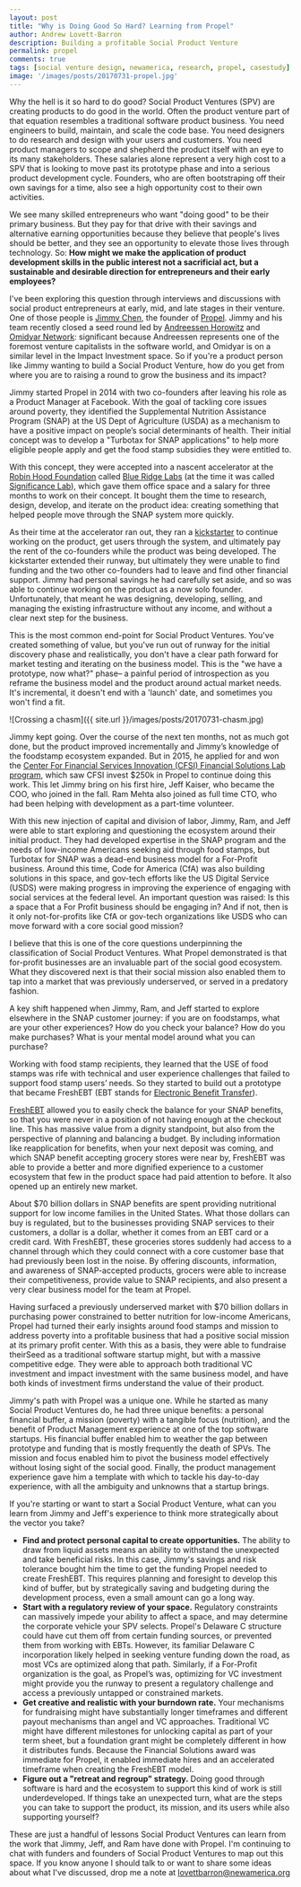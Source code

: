 ```yaml
---
layout: post
title: "Why is Doing Good So Hard? Learning from Propel"
author: Andrew Lovett-Barron
description: Building a profitable Social Product Venture
permalink: propel
comments: true
tags: [social venture design, newamerica, research, propel, casestudy]
image: '/images/posts/20170731-propel.jpg'
---
```


Why the hell is it so hard to do good? Social Product Ventures (SPV) are creating products to do good in the world. Often the product venture part of that equation resembles a traditional software product business. You need engineers to build, maintain, and scale the code base. You need designers to do research and design with your users and customers. You need product managers to scope and shepherd the product itself with an eye to its many stakeholders. These salaries alone represent a very high cost to a SPV that is looking to move past its prototype phase and into a serious product development cycle. Founders, who are often bootstraping off their own savings for a time, also see a high opportunity cost to their own activities.

We see many skilled entrepreneurs who want "doing good" to be their primary business. But they pay for that drive with their savings and alternative earning opportunities because they believe that people's lives should be better, and they see an opportunity to elevate those lives through technology. So: **How might we make the application of product development skills in the public interest not a sacrificial act, but a sustainable and desirable direction for entrepreneurs and their early employees?**

I've been exploring this question through interviews and discussions with social product entrepreneurs at early, mid, and late stages in their venture. One of those people is [Jimmy Chen](https://www.crunchbase.com/person/jimmy-chen-3#/entity), the founder of [Propel](https://www.joinpropel.com/). Jimmy and his team recently closed a seed round led by [Andreessen Horowitz](https://a16z.com/) and [Omidyar Network](https://www.omidyar.com/): significant because Andreessen represents one of the foremost venture capitalists in the software world, and Omidyar is on a similar level in the Impact Investment space. So if you're a product person like Jimmy wanting to build a Social Product Venture, how do you get from where you are to raising a round to grow the business and its impact?

Jimmy started Propel in 2014 with two co-founders after leaving his role as a Product Manager at Facebook. With the goal of tackling core issues around poverty, they identified the Supplemental Nutrition Assistance Program (SNAP) at the US Dept of Agriculture (USDA) as a mechanism to have a positive impact on people’s social determinants of health. Their initial concept was to develop a "Turbotax for SNAP applications" to help more eligible people apply and get the food stamp subsidies they were entitled to.

With this concept, they were accepted into a nascent accelerator at the [Robin Hood Foundation](https://www.robinhood.org/) called [Blue Ridge Labs](https://labs.robinhood.org/) (at the time it was called [Significance Lab](http://significancelabs.org/)), which gave them office space and a salary for three months to work on their concept. It bought them the time to research, design, develop, and iterate on the product idea: creating something that helped people move through the SNAP system more quickly.

As their time at the accelerator ran out, they ran a [kickstarter](https://www.kickstarter.com/projects/shellyni/propel-making-the-government-more-user-friendly) to continue working on the product, get users through the system, and ultimately pay the rent of the co-founders while the product was being developed. The kickstarter extended their runway, but ultimately they were unable to find funding and the two other co-founders had to leave and find other financial support. Jimmy had personal savings he had carefully set aside, and so was able to continue working on the product as a now solo founder. Unfortunately, that meant he was designing, developing, selling, and managing the existing infrastructure without any income, and without a clear next step for the business.

This is the most common end-point for Social Product Ventures. You've created something of value, but you've run out of runway for the initial discovery phase and realistically, you don't have a clear path forward for market testing and iterating on the business model. This is the "we have a prototype, now what?" phase– a painful period of introspection as you reframe the business model and the product around actual market needs. It's incremental, it doesn't end with a 'launch' date, and sometimes you won't find a fit.

![Crossing a chasm]({{ site.url }}/images/posts/20170731-chasm.jpg)

Jimmy kept going. Over the course of the next ten months, not as much got done, but the product improved incrementally and Jimmy’s knowledge of the foodstamp ecosystem expanded. But in 2015, he applied for and won the [Center For Financial Services Innovation (CFSI) Financial Solutions Lab program](http://finlab.cfsinnovation.com/challenges/2015/propel/), which saw CFSI invest $250k in Propel to continue doing this work. This let Jimmy bring on his first hire, Jeff Kaiser, who became the COO, who joined in the fall. Ram Mehta also joined as full time CTO, who had been helping with development as a part-time volunteer.

With this new injection of capital and division of labor, Jimmy, Ram, and Jeff were able to start exploring and questioning the ecosystem around their initial product. They had developed expertise in the SNAP program and the needs of low-income Americans seeking aid through food stamps, but Turbotax for SNAP was a dead-end business model for a For-Profit business. Around this time, Code for America (CfA) was also building solutions in this space, and gov-tech efforts like the US Digital Service (USDS) were making progress in improving the experience of engaging with social services at the federal level. An important question was raised: Is this a space that a For Profit business should be engaging in? And if not, then is it only not-for-profits like CfA or gov-tech organizations like USDS who can move forward with a core social good mission?

I believe that this is one of the core questions underpinning the classification of Social Product Ventures. What Propel demonstrated is that for-profit businesses are an invaluable part of the social good ecosystem. What they discovered next is that their social mission also enabled them to tap into a market that was previously underserved, or served in a predatory fashion.

A key shift happened when Jimmy, Ram, and Jeff started to explore elsewhere in the SNAP customer journey: if you are on foodstamps, what are your other experiences? How do you check your balance? How do you make purchases? What is your mental model around what you can purchase?

Working with food stamp recipients, they learned that the USE of food stamps was rife with technical and user experience challenges that failed to support food stamp users’ needs. So they started to build out a prototype that became FreshEBT (EBT stands for [Electronic Benefit Transfer](https://en.wikipedia.org/wiki/Electronic_benefit_transfer)). 

[FreshEBT](http://www.freshebt.com/) allowed you to easily check the balance for your SNAP benefits, so that you were never in a position of not having enough at the checkout line. This has massive value from a dignity standpoint, but also from the perspective of planning and balancing a budget. By including information like reapplication for benefits, when your next deposit was coming, and which SNAP benefit accepting grocery stores were near by, FreshEBT was able to provide a better and more dignified experience to a customer ecosystem that few in the product space had paid attention to before. It also opened up an entirely new market.

About $70 billion dollars in SNAP benefits are spent providing nutritional support for low income families in the United States. What those dollars can buy is regulated, but to the businesses providing SNAP services to their customers, a dollar is a dollar, whether it comes from an EBT card or a credit card. With FreshEBT, these groceries stores suddenly had access to a channel through which they could connect with a core customer base that had previously been lost in the noise. By offering discounts, information, and awareness of SNAP-accepted products, grocers were able to increase their competitiveness, provide value to SNAP recipients, and also present a very clear business model for the team at Propel.

Having surfaced a previously underserved market with $70 billion dollars in purchasing power constrained to better nutrition for low-income Americans, Propel had turned their early insights around food stamps and mission to address poverty into a profitable business that had a positive social mission at its primary profit center. With this as a basis, they were able to fundraise theirSeed as a traditional software startup might, but with a massive competitive edge. They were able to approach both traditional VC investment and impact investment with the same business model, and have both kinds of investment firms understand the value of their product.

Jimmy's path with Propel was a unique one. While he started as many Social Product Ventures do, he had three unique benefits: a personal financial buffer, a mission (poverty) with a tangible focus (nutrition), and the benefit of Product Management experience at one of the top software startups. His financial buffer enabled him to weather the gap between prototype and funding that is mostly frequently the death of SPVs. The mission and focus enabled him to pivot the business model effectively without losing sight of the social good. Finally, the product management experience gave him a template with which to tackle his day-to-day experience, with all the ambiguity and unknowns that a startup brings.

If you're starting or want to start a Social Product Venture, what can you learn from Jimmy and Jeff's experience to think more strategically about the vector you take?

- **Find and protect personal capital to create opportunities.** The ability to draw from liquid assets means an ability to withstand the unexpected and take beneficial risks. In this case, Jimmy's savings and risk tolerance bought him the time to get the funding Propel needed to create FreshEBT. This requires planning and foresight to develop this kind of buffer, but by strategically saving and budgeting during the development process, even a small amount can go a long way.
- **Start with a regulatory review of your space.** Regulatory constraints can massively impede your ability to affect a space, and may determine the corporate vehicle your SPV selects. Propel's Delaware C structure could have cut them off from certain funding sources, or prevented them from working with EBTs. However, its familiar Delaware C incorporation likely helped in seeking venture funding down the road, as most VCs are optimized along that path. Similarly, if a For-Profit organization is the goal, as Propel’s was, optimizing for VC investment might provide you the runway to present a regulatory challenge and access a previously untapped or constrained markets.
- **Get creative and realistic with your burndown rate.** Your mechanisms for fundraising might have substantially longer timeframes and different payout mechanisms than angel and VC  approaches. Traditional VC might have different milestones for unlocking capital as part of your term sheet, but a foundation grant might be completely different in how it distributes funds. Because the Financial Solutions award was immediate for Propel, it enabled immediate hires and an accelerated timeframe when creating the FreshEBT model.
- **Figure out a "retreat and regroup" strategy.** Doing good through software is hard and the ecosystem to support this kind of work is still underdeveloped. If things take an unexpected turn, what are the steps you can take to support the product, its mission, and its users while also supporting yourself?

These are just a handful of lessons Social Product Ventures can learn from the work that Jimmy, Jeff, and Ram have done with Propel. I'm continuing to chat with funders and founders of Social Product Ventures to map out this space. If you know anyone I should talk to or want to share some ideas about what I've discussed, drop me a note at [lovettbarron@newamerica.org](mailto:lovettbarron@newamerica.org)


